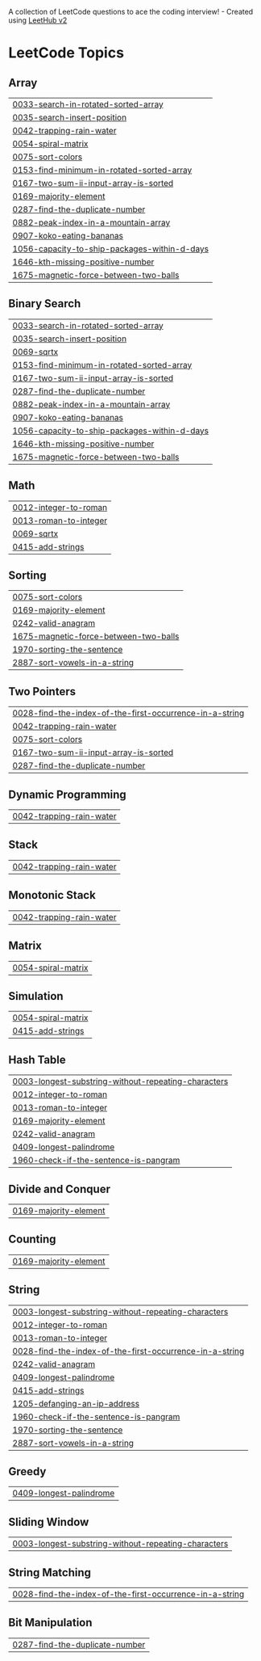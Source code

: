 A collection of LeetCode questions to ace the coding interview! - Created using [LeetHub v2](https://github.com/arunbhardwaj/LeetHub-2.0)
<!---LeetCode Topics Start-->
# LeetCode Topics
## Array
|  |
| ------- |
| [0033-search-in-rotated-sorted-array](https://github.com/DevSarveshX/leetcode-solutions/tree/master/0033-search-in-rotated-sorted-array) |
| [0035-search-insert-position](https://github.com/DevSarveshX/leetcode-solutions/tree/master/0035-search-insert-position) |
| [0042-trapping-rain-water](https://github.com/DevSarveshX/leetcode-solutions/tree/master/0042-trapping-rain-water) |
| [0054-spiral-matrix](https://github.com/DevSarveshX/leetcode-solutions/tree/master/0054-spiral-matrix) |
| [0075-sort-colors](https://github.com/DevSarveshX/leetcode-solutions/tree/master/0075-sort-colors) |
| [0153-find-minimum-in-rotated-sorted-array](https://github.com/DevSarveshX/leetcode-solutions/tree/master/0153-find-minimum-in-rotated-sorted-array) |
| [0167-two-sum-ii-input-array-is-sorted](https://github.com/DevSarveshX/leetcode-solutions/tree/master/0167-two-sum-ii-input-array-is-sorted) |
| [0169-majority-element](https://github.com/DevSarveshX/leetcode-solutions/tree/master/0169-majority-element) |
| [0287-find-the-duplicate-number](https://github.com/DevSarveshX/leetcode-solutions/tree/master/0287-find-the-duplicate-number) |
| [0882-peak-index-in-a-mountain-array](https://github.com/DevSarveshX/leetcode-solutions/tree/master/0882-peak-index-in-a-mountain-array) |
| [0907-koko-eating-bananas](https://github.com/DevSarveshX/leetcode-solutions/tree/master/0907-koko-eating-bananas) |
| [1056-capacity-to-ship-packages-within-d-days](https://github.com/DevSarveshX/leetcode-solutions/tree/master/1056-capacity-to-ship-packages-within-d-days) |
| [1646-kth-missing-positive-number](https://github.com/DevSarveshX/leetcode-solutions/tree/master/1646-kth-missing-positive-number) |
| [1675-magnetic-force-between-two-balls](https://github.com/DevSarveshX/leetcode-solutions/tree/master/1675-magnetic-force-between-two-balls) |
## Binary Search
|  |
| ------- |
| [0033-search-in-rotated-sorted-array](https://github.com/DevSarveshX/leetcode-solutions/tree/master/0033-search-in-rotated-sorted-array) |
| [0035-search-insert-position](https://github.com/DevSarveshX/leetcode-solutions/tree/master/0035-search-insert-position) |
| [0069-sqrtx](https://github.com/DevSarveshX/leetcode-solutions/tree/master/0069-sqrtx) |
| [0153-find-minimum-in-rotated-sorted-array](https://github.com/DevSarveshX/leetcode-solutions/tree/master/0153-find-minimum-in-rotated-sorted-array) |
| [0167-two-sum-ii-input-array-is-sorted](https://github.com/DevSarveshX/leetcode-solutions/tree/master/0167-two-sum-ii-input-array-is-sorted) |
| [0287-find-the-duplicate-number](https://github.com/DevSarveshX/leetcode-solutions/tree/master/0287-find-the-duplicate-number) |
| [0882-peak-index-in-a-mountain-array](https://github.com/DevSarveshX/leetcode-solutions/tree/master/0882-peak-index-in-a-mountain-array) |
| [0907-koko-eating-bananas](https://github.com/DevSarveshX/leetcode-solutions/tree/master/0907-koko-eating-bananas) |
| [1056-capacity-to-ship-packages-within-d-days](https://github.com/DevSarveshX/leetcode-solutions/tree/master/1056-capacity-to-ship-packages-within-d-days) |
| [1646-kth-missing-positive-number](https://github.com/DevSarveshX/leetcode-solutions/tree/master/1646-kth-missing-positive-number) |
| [1675-magnetic-force-between-two-balls](https://github.com/DevSarveshX/leetcode-solutions/tree/master/1675-magnetic-force-between-two-balls) |
## Math
|  |
| ------- |
| [0012-integer-to-roman](https://github.com/DevSarveshX/leetcode-solutions/tree/master/0012-integer-to-roman) |
| [0013-roman-to-integer](https://github.com/DevSarveshX/leetcode-solutions/tree/master/0013-roman-to-integer) |
| [0069-sqrtx](https://github.com/DevSarveshX/leetcode-solutions/tree/master/0069-sqrtx) |
| [0415-add-strings](https://github.com/DevSarveshX/leetcode-solutions/tree/master/0415-add-strings) |
## Sorting
|  |
| ------- |
| [0075-sort-colors](https://github.com/DevSarveshX/leetcode-solutions/tree/master/0075-sort-colors) |
| [0169-majority-element](https://github.com/DevSarveshX/leetcode-solutions/tree/master/0169-majority-element) |
| [0242-valid-anagram](https://github.com/DevSarveshX/leetcode-solutions/tree/master/0242-valid-anagram) |
| [1675-magnetic-force-between-two-balls](https://github.com/DevSarveshX/leetcode-solutions/tree/master/1675-magnetic-force-between-two-balls) |
| [1970-sorting-the-sentence](https://github.com/DevSarveshX/leetcode-solutions/tree/master/1970-sorting-the-sentence) |
| [2887-sort-vowels-in-a-string](https://github.com/DevSarveshX/leetcode-solutions/tree/master/2887-sort-vowels-in-a-string) |
## Two Pointers
|  |
| ------- |
| [0028-find-the-index-of-the-first-occurrence-in-a-string](https://github.com/DevSarveshX/leetcode-solutions/tree/master/0028-find-the-index-of-the-first-occurrence-in-a-string) |
| [0042-trapping-rain-water](https://github.com/DevSarveshX/leetcode-solutions/tree/master/0042-trapping-rain-water) |
| [0075-sort-colors](https://github.com/DevSarveshX/leetcode-solutions/tree/master/0075-sort-colors) |
| [0167-two-sum-ii-input-array-is-sorted](https://github.com/DevSarveshX/leetcode-solutions/tree/master/0167-two-sum-ii-input-array-is-sorted) |
| [0287-find-the-duplicate-number](https://github.com/DevSarveshX/leetcode-solutions/tree/master/0287-find-the-duplicate-number) |
## Dynamic Programming
|  |
| ------- |
| [0042-trapping-rain-water](https://github.com/DevSarveshX/leetcode-solutions/tree/master/0042-trapping-rain-water) |
## Stack
|  |
| ------- |
| [0042-trapping-rain-water](https://github.com/DevSarveshX/leetcode-solutions/tree/master/0042-trapping-rain-water) |
## Monotonic Stack
|  |
| ------- |
| [0042-trapping-rain-water](https://github.com/DevSarveshX/leetcode-solutions/tree/master/0042-trapping-rain-water) |
## Matrix
|  |
| ------- |
| [0054-spiral-matrix](https://github.com/DevSarveshX/leetcode-solutions/tree/master/0054-spiral-matrix) |
## Simulation
|  |
| ------- |
| [0054-spiral-matrix](https://github.com/DevSarveshX/leetcode-solutions/tree/master/0054-spiral-matrix) |
| [0415-add-strings](https://github.com/DevSarveshX/leetcode-solutions/tree/master/0415-add-strings) |
## Hash Table
|  |
| ------- |
| [0003-longest-substring-without-repeating-characters](https://github.com/DevSarveshX/leetcode-solutions/tree/master/0003-longest-substring-without-repeating-characters) |
| [0012-integer-to-roman](https://github.com/DevSarveshX/leetcode-solutions/tree/master/0012-integer-to-roman) |
| [0013-roman-to-integer](https://github.com/DevSarveshX/leetcode-solutions/tree/master/0013-roman-to-integer) |
| [0169-majority-element](https://github.com/DevSarveshX/leetcode-solutions/tree/master/0169-majority-element) |
| [0242-valid-anagram](https://github.com/DevSarveshX/leetcode-solutions/tree/master/0242-valid-anagram) |
| [0409-longest-palindrome](https://github.com/DevSarveshX/leetcode-solutions/tree/master/0409-longest-palindrome) |
| [1960-check-if-the-sentence-is-pangram](https://github.com/DevSarveshX/leetcode-solutions/tree/master/1960-check-if-the-sentence-is-pangram) |
## Divide and Conquer
|  |
| ------- |
| [0169-majority-element](https://github.com/DevSarveshX/leetcode-solutions/tree/master/0169-majority-element) |
## Counting
|  |
| ------- |
| [0169-majority-element](https://github.com/DevSarveshX/leetcode-solutions/tree/master/0169-majority-element) |
## String
|  |
| ------- |
| [0003-longest-substring-without-repeating-characters](https://github.com/DevSarveshX/leetcode-solutions/tree/master/0003-longest-substring-without-repeating-characters) |
| [0012-integer-to-roman](https://github.com/DevSarveshX/leetcode-solutions/tree/master/0012-integer-to-roman) |
| [0013-roman-to-integer](https://github.com/DevSarveshX/leetcode-solutions/tree/master/0013-roman-to-integer) |
| [0028-find-the-index-of-the-first-occurrence-in-a-string](https://github.com/DevSarveshX/leetcode-solutions/tree/master/0028-find-the-index-of-the-first-occurrence-in-a-string) |
| [0242-valid-anagram](https://github.com/DevSarveshX/leetcode-solutions/tree/master/0242-valid-anagram) |
| [0409-longest-palindrome](https://github.com/DevSarveshX/leetcode-solutions/tree/master/0409-longest-palindrome) |
| [0415-add-strings](https://github.com/DevSarveshX/leetcode-solutions/tree/master/0415-add-strings) |
| [1205-defanging-an-ip-address](https://github.com/DevSarveshX/leetcode-solutions/tree/master/1205-defanging-an-ip-address) |
| [1960-check-if-the-sentence-is-pangram](https://github.com/DevSarveshX/leetcode-solutions/tree/master/1960-check-if-the-sentence-is-pangram) |
| [1970-sorting-the-sentence](https://github.com/DevSarveshX/leetcode-solutions/tree/master/1970-sorting-the-sentence) |
| [2887-sort-vowels-in-a-string](https://github.com/DevSarveshX/leetcode-solutions/tree/master/2887-sort-vowels-in-a-string) |
## Greedy
|  |
| ------- |
| [0409-longest-palindrome](https://github.com/DevSarveshX/leetcode-solutions/tree/master/0409-longest-palindrome) |
## Sliding Window
|  |
| ------- |
| [0003-longest-substring-without-repeating-characters](https://github.com/DevSarveshX/leetcode-solutions/tree/master/0003-longest-substring-without-repeating-characters) |
## String Matching
|  |
| ------- |
| [0028-find-the-index-of-the-first-occurrence-in-a-string](https://github.com/DevSarveshX/leetcode-solutions/tree/master/0028-find-the-index-of-the-first-occurrence-in-a-string) |
## Bit Manipulation
|  |
| ------- |
| [0287-find-the-duplicate-number](https://github.com/DevSarveshX/leetcode-solutions/tree/master/0287-find-the-duplicate-number) |
<!---LeetCode Topics End-->